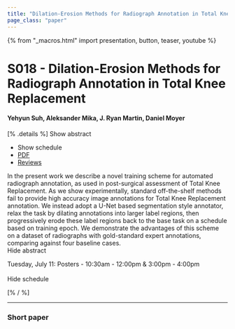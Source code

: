 ```yaml
---
title: "Dilation-Erosion Methods for Radiograph Annotation in Total Knee Replacement"
page_class: "paper"
---
```


{% from "_macros.html" import presentation, button, teaser, youtube %}

# S018 - Dilation-Erosion Methods for Radiograph Annotation in Total Knee Replacement

#### Yehyun Suh, Aleksander Mika, J. Ryan Martin, Daniel Moyer

[% .details %]
<a class="toggle_visibility" data-selector=".abstract" data-level="3">Show abstract</a>
- <a class="toggle_visibility" data-selector=".schedule" data-level="3">Show schedule</a>
- <a href="https://openreview.net/pdf?id=bVC9bi_-t7Y">PDF</a>
- <a href="https://openreview.net/forum?id=bVC9bi_-t7Y">Reviews</a>

<p>
    <span class="abstract">
        In the present work we describe a novel training scheme for automated radiograph annotation, as used in post-surgical assessment of Total Knee Replacement. As we show experimentally, standard off-the-shelf methods fail to provide high accuracy image annotations for Total Knee Replacement annotation. We instead adopt a U-Net based segmentation style annotator, relax the task by dilating annotations into larger label regions, then progressively erode these label regions back to the base task on a schedule based on training epoch. We demonstrate the advantages of this scheme on a dataset of radiographs with gold-standard expert annotations, comparing against four baseline cases.
        <br>
        <span class="actions"><a class="toggle_visibility" data-level="2">Hide abstract</a></span>
    </span>
</p>

<p>
    <span class="schedule">
        Tuesday, July 11: Posters - 10:30am - 12:00pm & 3:00pm - 4:00pm<br>
        <br>
        <span class="actions"><a class="toggle_visibility" data-level="2">Hide schedule</a></span>
    </span>
</p>
[% / %]

---


### Short paper
